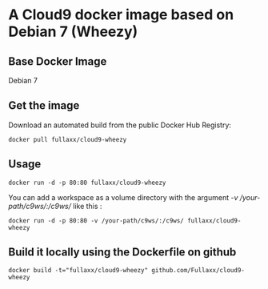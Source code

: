 # A Cloud9 docker image based on Debian 7 (Wheezy)

## Base Docker Image
Debian 7

## Get the image

Download an automated build from the public Docker Hub Registry:

    docker pull fullaxx/cloud9-wheezy

## Usage

    docker run -d -p 80:80 fullaxx/cloud9-wheezy

You can add a workspace as a volume directory with the argument *-v /your-path/c9ws/:/c9ws/* like this :

    docker run -d -p 80:80 -v /your-path/c9ws/:/c9ws/ fullaxx/cloud9-wheezy

## Build it locally using the Dockerfile on github

    docker build -t="fullaxx/cloud9-wheezy" github.com/Fullaxx/cloud9-wheezy
